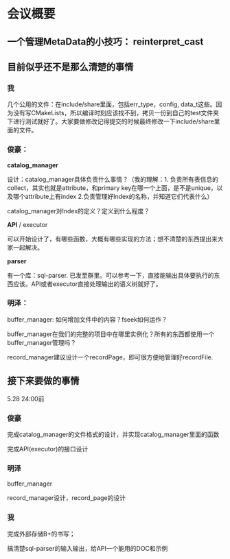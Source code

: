 # 会议概要



## 一个管理MetaData的小技巧： reinterpret_cast





## 目前似乎还不是那么清楚的事情

### 我

几个公用的文件：在include/share里面，包括err_type，config, data_t这些。因为没有写CMakeLists，所以编译时刻应该找不到，拷贝一份到自己的test文件夹下进行测试就好了。大家要做修改记得提交的时候最终修改一下include/share里面的文件。



### 俊豪：

**catalog_manager**

设计：catalog_manager具体负责什么事情？（我的理解：1. 负责所有表信息的collect，其实也就是attribute，和primary key在哪一个上面，是不是unique，以及哪个attribute上有index	2.负责管理好Index的名称，并知道它们代表什么）

catalog_manager对Index的定义？定义到什么程度？



**API** / executor

可以开始设计了，有哪些函数，大概有哪些实现的方法；想不清楚的东西提出来大家一起解决。



**parser**

有一个库：sql-parser. 已发至群里。可以参考一下，直接能输出具体要执行的东西应该。API或者executor直接处理输出的语义树就好了。





### 明泽：

buffer_manager: 如何增加文件中的内容？fseek如何运作？

buffer_manager在我们的完整的项目中在哪里实例化？所有的东西都使用一个buffer_manager管理吗？



record_manager建议设计一个recordPage，即可很方便地管理好recordFile.





## 接下来要做的事情

5.28 24:00前



### 俊豪

完成catalog_manager的文件格式的设计，并实现catalog_manager里面的函数

完成API(executor)的接口设计



### 明泽

buffer_manager

record_manager设计，record_page的设计



### 我

完成外部存储B+的书写；

搞清楚sql-parser的输入输出，给API一个能用的DOC和示例




